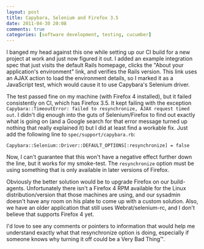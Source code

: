 ```yaml
---
layout: post
title: Capybara, Selenium and Firefox 3.5
date: 2011-04-30 20:08
comments: true
categories: [software development, testing, cucumber]
---
```


I banged my head against this one while setting up our CI build for a new
project at work and just now figured it out. I added an example integration
spec that just visits the default Rails homepage, clicks the "About your
application's environment" link, and verifies the Rails version. This link
uses an AJAX action to load the environment details, so I marked it as a
JavaScript test, which would cause it to use Capybara's Selenium driver.

The test passed fine on my machine (with Firefox 4 installed), but it failed
consistently on CI, which has Firefox 3.5. It kept failing with the exception
`Capybara::TimeoutError: failed to resynchronize, AJAX request timed out`. I
didn't dig enough into the guts of Selenium/Firefox to find out exactly what
is going on (and a Google search for that error message turned up nothing that
really explained it) but I did at least find a workable fix. Just add the
following line to `spec/support/capybara.rb`:

```
Capybara::Selenium::Driver::DEFAULT_OPTIONS[:resynchronize] = false
```

<!-- more -->

Now, I can't guarantee that this won't have a negative effect further down the
line, but it works for my smoke-test. The `resynchronize` option must be using
something that is only available in later versions of Firefox.

Obviously the better solution would be to upgrade Firefox on our build-agents.
Unfortunately there isn't a Firefox 4 RPM available for the Linux
distribution/version that those machines are using, and our sysadmin doesn't
have any room on his plate to come up with a custom solution. Also, we have an
older application that still uses Webrat/selenium-rc, and I don't believe that
supports Firefox 4 yet.

I'd love to see any comments or pointers to information that would help me
understand exactly what that resynchronize option is doing, especially if
someone knows why turning it off could be a Very Bad Thing™.
